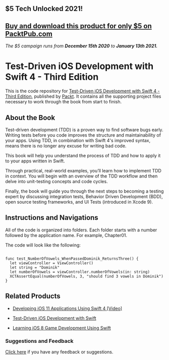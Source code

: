 ## $5 Tech Unlocked 2021!
[Buy and download this product for only $5 on PacktPub.com](https://www.packtpub.com/)
-----
*The $5 campaign         runs from __December 15th 2020__ to __January 13th 2021.__*

# Test-Driven iOS Development with Swift 4 - Third Edition
This is the code repository for [Test-Driven iOS Development with Swift 4 - Third Edition](https://www.packtpub.com/application-development/test-driven-ios-development-swift-4-third-edition?utm_source=GitHub&utm_medium=repo&utm_campaign=9781788475709), published by [Packt](https://www.packtpub.com). It contains all the supporting project files necessary to work through the book from start to finish.

## About the Book

Test-driven development (TDD) is a proven way to find software bugs early. Writing tests before you code improves the structure and maintainability of your apps. Using TDD, in combination with Swift 4's improved syntax, means there is no longer any excuse for writing bad code.

This book will help you understand the process of TDD and how to apply it to your apps written in Swift.

Through practical, real-world examples, you’ll learn how to implement TDD in context. You will begin with an overview of the TDD workflow and then delve into unit-testing concepts and code cycles.

Finally, the book will guide you through the next steps to becoming a testing expert by discussing integration tests, Behavior Driven Development (BDD), open source testing frameworks, and UI Tests (introduced in Xcode 9).

## Instructions and Navigations
All of the code is organized into folders. Each folder starts with a number followed by the application name. For example, Chapter01.



The code will look like the following:
```

func test_NumberOfVowels_WhenPassedDominik_ReturnsThree() {
  let viewController = ViewController()
  let string = "Dominik"
  let numberOfVowels = viewController.numberOfVowels(in: string)
  XCTAssertEqual(numberOfVowels, 3, "should find 3 vowels in Dominik")
}

```

## Related Products
* [Developing iOS 11 Applications Using Swift 4 [Video]](https://www.packtpub.com/application-development/developing-ios-11-applications-using-swift-4-video?utm_source=GitHub&utm_medium=repo&utm_campaign=9781788393546)

* [Test-Driven iOS Development with Swift](https://www.packtpub.com/application-development/test-driven-ios-development-swift?utm_source=GitHub&utm_medium=repo&utm_campaign=9781785880735)

* [Learning iOS 8 Game Development Using Swift](https://www.packtpub.com/game-development/learning-ios-8-game-development-using-swift?utm_source=GitHub&utm_medium=repo&utm_campaign=9781784393557)
### Suggestions and Feedback
[Click here](https://docs.google.com/forms/d/e/1FAIpQLSe5qwunkGf6PUvzPirPDtuy1Du5Rlzew23UBp2S-P3wB-GcwQ/viewform) if you have any feedback or suggestions.





